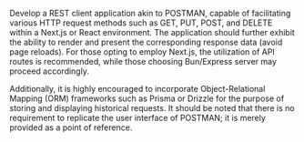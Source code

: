 Develop a REST client application akin to POSTMAN, capable of facilitating various HTTP request methods such as GET, PUT, POST, and DELETE within a Next.js or React environment. The application should further exhibit the ability to render and present the corresponding response data (avoid page reloads). For those opting to employ Next.js, the utilization of API routes is recommended, while those choosing Bun/Express server may proceed accordingly.

Additionally, it is highly encouraged to incorporate Object-Relational Mapping (ORM) frameworks such as Prisma or Drizzle for the purpose of storing and displaying historical requests. It should be noted that there is no requirement to replicate the user interface of POSTMAN; it is merely provided as a point of reference.